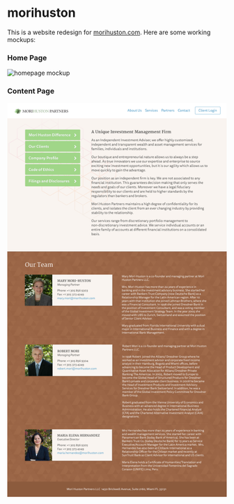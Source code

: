 morihuston
==========

This is a website redesign for <a href="morihuston.com">morihuston.com</a>. Here are some working mockups:

<h3>Home Page</h3>

<img src="design_resources/Mori-Huston_v2.jpg" alt="homepage mockup" /> 

<h3>Content Page</h3>

<img src="design_resources/Mori-Huston_sub_v2.jpg" alt="content page mockup" /> 